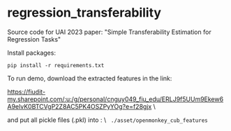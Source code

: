 # regression_transferability
Source code for UAI 2023 paper: "Simple Transferability Estimation for Regression Tasks"

Install packages:

``` pip install -r requirements.txt ```

To run demo, download the extracted features in the link:

https://fiudit-my.sharepoint.com/:u:/g/personal/cnguy049_fiu_edu/ERLJ9f5UUm9Ekew6A9elvK0BTCVgP2Z8AC5PK4OSZPyYOg?e=f28gjx \\

and put all pickle files (.pkl) into : \\
``` ./asset/openmonkey_cub_features```
